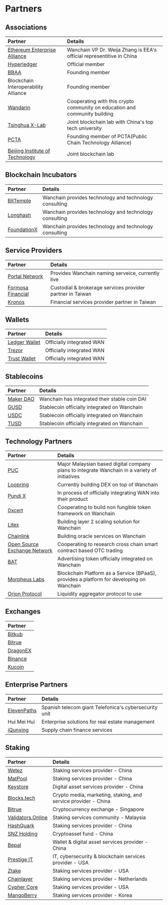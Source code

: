 # Partners

## Associations
| **Partner**  |**Details**   |
|:---|:---|
|[Ethereum Enterprise Alliance](https://entethalliance.org/)| Wanchain VP Dr. Weija Zhang is EEA's official representitive in China |
|[Hyperledger](https://hyperledger.org)| Official member |
|[BBAA](http://www.bbaachina.org.cn/en/)| Founding member |
|Blockchain Interoperability Alliance| Founding member|
|[Wandarin](http://wandarin.org/?lang=en)| Cooperating with this crypto community on education and community building|
|[Tsinghua X-Lab](http://www.x-lab.tsinghua.edu.cn/en/)| Joint blockchain lab with China's top tech university |
|[PCTA](https://bitsclubvp.io/pcta.html)| Founding member of PCTA(Public Chain Technology Alliance)|
|[Beijing Institute of Technology](http://english.bit.edu.cn/)| Joint blockchain lab|


## Blockchain Incubators
| **Partner**  |**Details**   |
|:---|:---|
|[BitTemple](https://bittemple.io/)| Wanchain provides technology and technology consulting |
|[Longhash](https://www.longhash.com/)|Wanchain provides technology and technology consulting |
|[FoundationX](https://www.foundationx.io/)|Wanchain provides technology and technology consulting |

## Service Providers
| **Partner**  |**Details**   |
|:---|:---|
|[Portal Network](https://www.portal.network/)| Provides Wanchain naming serveice, currently live |
|[Formosa Financial](https://www.formosa.financial/)| Custodial & brokerage services provider partner in Taiwan|
|[Kronos](https://kronostoken.com/) |Financial services provider partner in Taiwan|

## Wallets
| **Partner**  |**Details**   |
|:---|:---|
|[Ledger Wallet](https://www.ledger.com/)| Officially integrated WAN|
|[Trezor](https://trezor.io/)| Officially integrated WAN|
|[Trust Wallet](https://trustwallet.com/)|Officially integrated WAN |

## Stablecoins
| **Partner**  |**Details**   |
|:---|:---|
|[Maker DAO](https://makerdao.com/en/)| Wanchain has integrated their stable coin DAI|
|[GUSD](https://gemini.com/dollar/)| Stablecoin officially integrated on Wanchain|
|[USDC](https://www.circle.com/en/usdc)| Stablecoin officially integrated on Wanchain|
|[TUSD](https://www.trusttoken.com/trueusd/)| Stablecoin officially integrated on Wanchain|

## Technology Partners
| **Partner**  |**Details**   |
|:---|:---|
|[PUC](https://www.puc.com/)|Major Malaysian based digital company plans to integrate Wanchain in a variety of initiatives|
|[Loopring](https://loopring.org/)| Currently building DEX on top of Wanchain|
|[Pundi X](https://pundix.com/)| In process of officially integrating WAN into their product|
|[0xcert](https://0xcert.org/)|Cooperating to build non fungible token framework on Wanchain |
|[Litex](http://litex.io/)| Building layer 2 scaling solution for Wanchain|
|[Chainlink](https://chain.link)|Building oracle services on Wanchain|
|[Open Source Exchange Network](https://www.osen.io/)| Cooperating to research cross chain smart contract based OTC trading|
|[BAT](https://basicattentiontoken.org/)| Advertising token officially integrated on Wanchain|
|[Morpheus Labs](https://morpheuslabs.io/)|Blockchain Platform as a Service (BPaaS), provides a platform for developing on Wanchain|
|[Orion Protocol](https://orionprotocol.io/)|Liquidity aggregator protocol to use|


## Exchanges 
| **Partner**  |
|:---|
|[Bitkub](https://www.bitkub.com/)|  
|[Bitrue](https://www.bitrue.com/)| 
|[DragonEX](https://dragonex.io/en-us/)| 
|[Binance](https://www.binance.com/en)| 
|[Kucoin](https://www.kucoin.com/#/)| 

## Enterprise Partners
| **Partner**  |**Details**   |
|:---|:---|
|[ElevenPaths](https://www.elevenpaths.com/index.html)|Spanish telecom giant Telefonica's cybersecurity unit|
|Hui Mei Hui| Enterprise solutions for real estate management |
|[iQunxing](https://www.iqunxing.com/)| Supply chain finance services |

## Staking
| **Partner**  |**Details**   |
|:---|:---|
|[Wetez](https://www.wetez.io/)|Staking services provider - China|
|[MatPool](https://matpool.io/)|Staking services provider - China|
|[Keystore](https://www.keystore.com/#/)|Digital asset services provider - China|
|[Blocks.tech](https://blocks.tech/)|Crypto media, marketing, staking, and service provider - China|
|[Bitrue](https://www.bitrue.com/)|Cryptocurrency exchange - Singapore|
|[Validators.Online](https://validators.online/)|Staking services community - Malaysia|
|[HashQuark](https://www.hashquark.io/#/supernode)|Staking services provider - China|
|[SNZ Holding](https://snzholding.com/)|Cryptoasset fund - China|
|[Bepal](https://www.bepal.pro/)|Wallet & digital asset services provider - China|
|[Prestige IT](https://prestigeit.io/)| IT, cybersecurity & blockchain services provider - USA |
|[Ztake](https://ztake.org/)|Staking services provider - USA|
|[Chainlayer](https://www.chainlayer.io/)|Staking services provider - Netherlands|
|[Cypher Core](http://cyphercore.io/)|Staking services provider - USA|
|[MangoBerry](http://mangoberry.io/)| Staking services provider - Korea|


